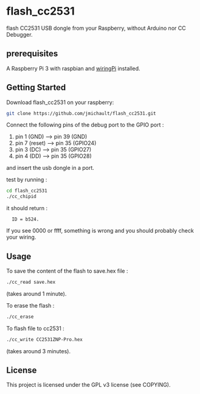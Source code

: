 # flash_cc2531
flash CC2531 USB dongle from your Raspberry, without Arduino nor CC Debugger.

## prerequisites
A Raspberry Pi 3 with raspbian and [wiringPi](http://wiringpi.com/) installed.

## Getting Started

Download flash_cc2531 on your raspberry:
```bash
git clone https://github.com/jmichault/flash_cc2531.git
```
Connect the following pins of the debug port to the GPIO port :
1. pin 1 (GND)	  -->	pin 39 (GND)
2. pin 7 (reset)	-->	pin 35 (GPIO24)
3. pin 3 (DC)	  -->	pin 35 (GPIO27)
4. pin 4 (DD)	  -->	pin 35 (GPIO28)

and insert the usb dongle in a port.

test by running :
```bash
cd flash_cc2531
./cc_chipid
```
it should return :
```
  ID = b524.
```
If you see 0000 or ffff, something is wrong and you should probably check your wiring.

## Usage
To save the content of the flash to save.hex file :
```bash
./cc_read save.hex
```
(takes around 1 minute).

To erase the flash :
```bash
./cc_erase
```

To flash file to cc2531 :
```bash
./cc_write CC2531ZNP-Pro.hex
```
(takes around 3 minutes).


## License

This project is licensed under the GPL v3 license (see COPYING).

